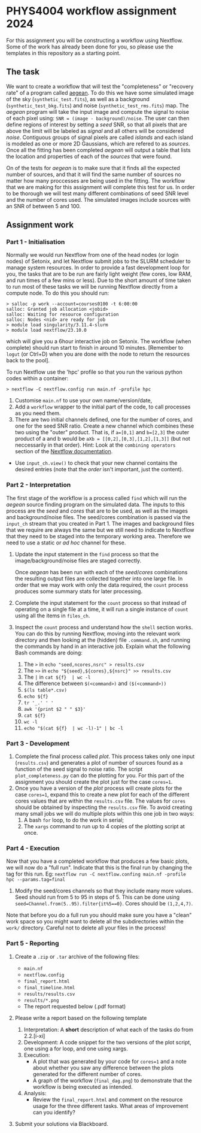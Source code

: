 # PHYS4004 workflow assignment 2024

For this assignment you will be constructing a workflow using Nextflow. Some of the work has already been done for you, so please use the templates in this repository as a starting point.


## The task

We want to create a workflow that will test the "completeness" or "recovery rate" of a program called [aegean](https://github.com/PaulHancock/Aegean).
To do this we have some simulated image of the sky (`synthetic_test.fits`), as well as a background (`synthetic_test_bkg.fits`) and noise (`synthetic_test_rms.fits`) map.
The *aegean* program will take the input image and compute the signal to noise of each pixel using: `SNR = (image - background)/noise`.
The user can then define regions of interest by setting a *seed* SNR, so that all pixels that are above the limit will be labeled as *signal* and all others will be considered *noise*.
Contiguous groups of signal pixels are called *islands* and each island is modeled as one or more 2D Gaussians, which are refered to as *sources*.
Once all the fitting has been completed *aegean* will output a table that lists the location and properties of each of the *sources* that were found.

On of the tests for *aegean* is to make sure that it finds all the expected number of sources, and that it will find the same number of sources no matter how many proccesses are being used in the fitting.
The workflow that we are making for this assignment will complete this test for us. 
In order to be thorough we will test many different combinations of seed SNR level and the number of cores used.
The simulated images include sources with an SNR of between 5 and 100. 


## Assignment work


### Part 1 - Initialisation
Normally we would run Nextflow from one of the head nodes (or login nodes) of Setonix, and let Nextflow submit jobs to the SLURM scheduler to manage system resources.
In order to provide a fast development loop for you, the tasks that are to be run are fairly light weight (few cores, low RAM, and run times of a few mins or less).
Due to the short amount of time taken to run most of these tasks we will be running Nextflow directly from a compute node.
To do this you should run:
```
> salloc -p work --account=courses0100 -t 6:00:00
salloc: Granted job allocation <jobid>
salloc: Waiting for resource configuration
salloc: Nodes <nid> are ready for job
> module load singularity/3.11.4-slurm
> module load nextflow/23.10.0
```
which will give you a 6hour interactive job on Setonix.
The workflow (when complete) should run start to finish in around 10 minutes.
[Remember to `logut` (or Ctrl+D) when you are done with the node to return the resources back to the pool].

To run Nextflow use the 'hpc' profile so that you run the various python codes within a container:
```
> nextflow -C nextflow.config run main.nf -profile hpc
```


1. Customise `main.nf` to use your own name/version/date,
2. Add a `workflow` wrapper to the initial part of the code, to call processes as you need them.
3. There are two initial channels defined, one for the number of cores, and one for the seed SNR ratio.
Create a new channel which combines these two using the "outer" product.
That is, if `a=[0,1]` and `b=[2,3]` the outer product of a and b would be `aXb = [[0,2],[0,3],[1,2],[1,3]]` (but not neccessarily in that order).
Hint: Look at the `combining operators` section of the [Nextflow documentation](https://www.nextflow.io/docs/latest/).
- Use `input_ch.view()` to check that your new channel contains the desired entries (note that the *order* isn't important, just the content).

### Part 2 - Interpretation

The first stage of the workflow is a process called `find` which will run the *aegean* source finding program on the simulated data.
The inputs to this process are the *seed* and *cores* that are to be used, as well as the images and background/noise files.
The seed/cores combination is passed via the `input_ch` stream that you created in Part 1.
The images and background files that we require are always the same but we still need to indicate to Nextflow that they need to be staged into the temporary working area.
Therefore we need to use a static or *ad hoc* channel for these.
1. Update the input statement in the `find` process so that the image/background/noise files are staged correctly.

    Once *aegean* has been run with each of the *seed*/*cores* combinations the resulting output files are collected together into one large file.
In order that we may work with only the data required, the `count` process produces some summary stats for later processing.

1. Complete the input statement for the `count` process so that instead of operating on a single file at a time, it will run a single instance of `count` using all the items in `files_ch`.

1. Inspect the `count` process and understand how the `shell` section works. You can do this by running Nextflow, moving into the relevant work directory and then looking at the (hidden) file `.command.sh`, and running the commands by hand in an interactive job.
Explain what the following Bash commands are doing:
    1. The `>` in `echo "seed,ncores,nsrc" > results.csv`
    1. The `>>` in `echo "${seed},${cores},${nsrc}" >> results.csv`
    1. The `|` in `cat ${f}  | wc -l`
    1. The difference between `$(<command>)` and `($(<command>))`
    1. `$(ls table*.csv)`
    1. `echo ${f}`
    1. `tr '_.' ' '`
    1. `awk '{print $2 " " $3}'`
    1. `cat ${f}`
    1. `wc -l`
    1. `echo "$(cat ${f}  | wc -l)-1" | bc -l`

### Part 3 - Development

1. Complete the final process called *plot*.
This process takes only one input (`results.csv`) and generates a plot of number of sources found as a function of the seed signal to noise ratio.
The script `plot_completeness.py` can do the plotting for you.
For this part of the assignment you should create the plot just for the case `cores=1`.
1. Once you have a version of the *plot* process will create plots for the case `cores=1`, expand this to create a new plot for each of the different cores values that are within the `results.csv` file.
The values for `cores` should be obtained by inspecting the `results.csv` file.
To avoid creating many small jobs we will do multiple plots within this one job in two ways:
   1. A bash `for` loop, to do the work in serial;
   1. The `xargs` command to run up to 4 copies of the plotting script at once.

### Part 4 - Execution
Now that you have a completed workflow that produces a few basic plots, we will now do a "full run".
Indicate that this is the final run by changing the tag for this run.
Eg: `nextflow run -C nextflow.confing main.nf -profile hpc --params.tag=final`
1. Modify the seed/cores channels so that they include many more values. Seed should run from 5 to 95 in steps of 5.
This can be done using `seed=Channel.from(5..95).filter{it%5==0}`. Cores should be `(1,2,4,7)`.

Note that before you do a full run you should make sure you have a "clean" work space so you might want to delete all the subdirectories within the `work/` directory.
Careful not to delete all your files in the process!

### Part 5 - Reporting
1. Create a `.zip` or `.tar` archive of the following files:
   - `main.nf`
   - `nextflow.config`
   - `final_report.html`
   - `final_timeline.html`
   - `results/results.csv`
   - `results/*.png`
   - The report requested below (.pdf format)

1. Please write a report based on the following template
   1. Interpretation: A **short** description of what each of the tasks do from 2.2.[i-xi]
   1. Development: A code snippet for the two versions of the plot script, one using a for loop, and one using xargs.
   1. Execution: 
      - A plot that was generated by your code for `cores=1` and a note about whether you saw any difference between the plots generated for the different number of cores.
      - A graph of the workflow (`final_dag.png`) to demonstrate that the workflow is being executed as intended.
   1. Analysis:
      - Review the `final_report.html` and comment on the resource usage for the three different tasks. What areas of improvement can you identify?
      
1. Submit your solutions via Blackboard.
 
